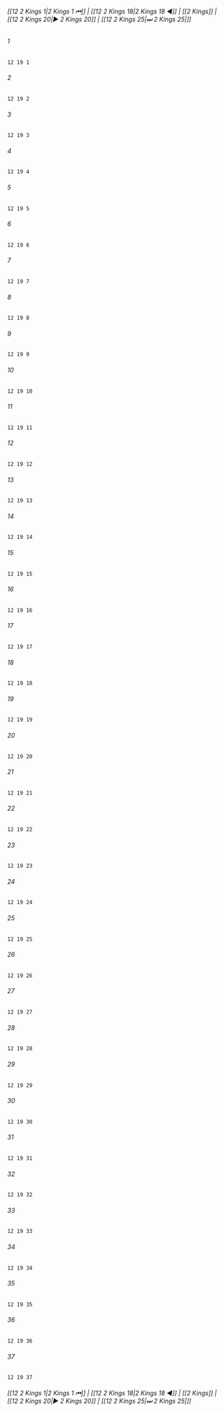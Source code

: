 
###### [[12 2 Kings 1|2 Kings 1 ⏮]] | [[12 2 Kings 18|2 Kings 18 ◀]] | [[2 Kings]] | [[12 2 Kings 20|▶ 2 Kings 20]] | [[12 2 Kings 25|⏭ 2 Kings 25|]]

###### 1
``` verse
12 19 1 
```
###### 2
``` verse
12 19 2 
```
###### 3
``` verse
12 19 3 
```
###### 4
``` verse
12 19 4 
```
###### 5
``` verse
12 19 5 
```
###### 6
``` verse
12 19 6 
```
###### 7
``` verse
12 19 7 
```
###### 8
``` verse
12 19 8 
```
###### 9
``` verse
12 19 9 
```
###### 10
``` verse
12 19 10 
```
###### 11
``` verse
12 19 11 
```
###### 12
``` verse
12 19 12 
```
###### 13
``` verse
12 19 13 
```
###### 14
``` verse
12 19 14 
```
###### 15
``` verse
12 19 15 
```
###### 16
``` verse
12 19 16 
```
###### 17
``` verse
12 19 17 
```
###### 18
``` verse
12 19 18 
```
###### 19
``` verse
12 19 19 
```
###### 20
``` verse
12 19 20 
```
###### 21
``` verse
12 19 21 
```
###### 22
``` verse
12 19 22 
```
###### 23
``` verse
12 19 23 
```
###### 24
``` verse
12 19 24 
```
###### 25
``` verse
12 19 25 
```
###### 26
``` verse
12 19 26 
```
###### 27
``` verse
12 19 27 
```
###### 28
``` verse
12 19 28 
```
###### 29
``` verse
12 19 29 
```
###### 30
``` verse
12 19 30 
```
###### 31
``` verse
12 19 31 
```
###### 32
``` verse
12 19 32 
```
###### 33
``` verse
12 19 33 
```
###### 34
``` verse
12 19 34 
```
###### 35
``` verse
12 19 35 
```
###### 36
``` verse
12 19 36 
```
###### 37
``` verse
12 19 37 
```

###### [[12 2 Kings 1|2 Kings 1 ⏮]] | [[12 2 Kings 18|2 Kings 18 ◀]] | [[2 Kings]] | [[12 2 Kings 20|▶ 2 Kings 20]] | [[12 2 Kings 25|⏭ 2 Kings 25|]]

